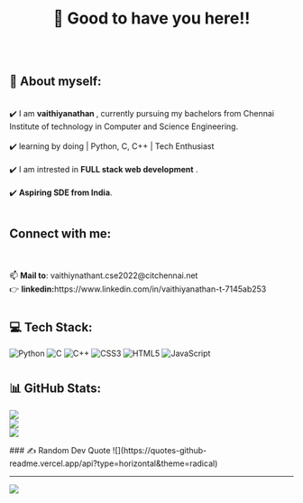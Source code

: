 <h1 align="center">👋 Good to have you here!!</h1><br><br><h2>🌱 About myself:</h2><br>✔️ I am <b>vaithiyanathan </b>, currently pursuing my bachelors from Chennai Institute of technology in Computer and Science Engineering.<br><br>✔️ learning by doing | Python, C, C++ | Tech Enthusiast<br><br>✔️ I am intrested in <b>FULL stack web development</b> .<br><br>✔️ <b>Aspiring SDE from India</b>.<br><br><h2>Connect with me:</h2><br><br>📫 <b>Mail to</b>: vaithiynathant.cse2022@citchennai.net<br>👉 <b>linkedin:</b>https://www.linkedin.com/in/vaithiyanathan-t-7145ab253<br>

# <h2>💻 Tech Stack:</h2>
![Python](https://img.shields.io/badge/python-3670A0?style=for-the-badge&logo=python&logoColor=ffdd54) ![C](https://img.shields.io/badge/c-%2300599C.svg?style=for-the-badge&logo=c&logoColor=white) ![C++](https://img.shields.io/badge/c++-%2300599C.svg?style=for-the-badge&logo=c%2B%2B&logoColor=white) ![CSS3](https://img.shields.io/badge/css3-%231572B6.svg?style=for-the-badge&logo=css3&logoColor=white) ![HTML5](https://img.shields.io/badge/html5-%23E34F26.svg?style=for-the-badge&logo=html5&logoColor=white) ![JavaScript](https://img.shields.io/badge/javascript-%23323330.svg?style=for-the-badge&logo=javascript&logoColor=%23F7DF1E)
# <h2>📊 GitHub Stats:</h2>
![](https://github-readme-stats.vercel.app/api?username=vaithiyanathan&theme=nightowl&hide_border=false&include_all_commits=false&count_private=false)<br/>
![](https://github-readme-streak-stats.herokuapp.com/?user=vaithiyanathan&theme=nightowl&hide_border=false)<br/>
![](https://github-readme-stats.vercel.app/api/top-langs/?username=vaithiyanathan&theme=nightowl&hide_border=false&include_all_commits=false&count_private=false&layout=compact)

</h2>### ✍️ Random Dev Quote</h2>
![](https://quotes-github-readme.vercel.app/api?type=horizontal&theme=radical)

---
[![](https://visitcount.itsvg.in/api?id=vaithiyanathan&icon=6&color=0)](https://visitcount.itsvg.in)

<!-- Proudly created with GPRM ( https://gprm.itsvg.in ) -->
